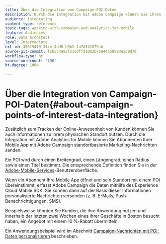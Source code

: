 ```yaml
---
title: Über die Integration von Campaign-POI-Daten
description: Durch die Integration mit Adobe Campaign können Sie Ihren Mobile-App-Abonnenten anhand der von ihnen erfassten POI-Daten standortbasierte Marketing-Nachrichten senden.
audience: integrating
content-type: reference
topic-tags: working-with-campaign-and-analytics-for-mobile
feature: Audiences
role: Data Architect
level: Intermediate
exl-id: 358194f9-34ce-4dd5-b9b2-1a7d541879ab
source-git-commit: fcb5c4a92f23bdffd1082b7b044b5859dead9d70
workflow-type: ht
source-wordcount: '196'
ht-degree: 100%

---
```


# Über die Integration von Campaign-POI-Daten{#about-campaign-points-of-interest-data-integration}

Zusätzlich zum Tracken der Online-Anwesenheit von Kunden können Sie auch Informationen zu ihrem physischen Standort nutzen. Durch die Integration mit Adobe Analytics for Mobile können Sie Abonnenten Ihrer Mobile App mit Adobe Campaign standortbasierte Marketing-Nachrichten senden.

Ein POI wird durch einen Breitengrad, einen Längengrad, einen Radius sowie einen Titel bestimmt. Die entsprechende Definition finden Sie in der [Adobe-Mobile-Services](https://experienceleague.adobe.com/docs/mobile-services/using/home.html?lang=de)-Benutzeroberfläche.

Wenn ein Abonnent Ihre Mobile App öffnet und sein Standort mit einem POI übereinstimmt, erfasst Adobe Campaign die Daten mithilfe des Experience Cloud Mobile SDK. Sie können dann auf der Basis dieser Informationen personalisierte Nachrichten versenden (z. B. E-Mails, Push-Benachrichtigungen, SMS).

Beispielsweise könnten Sie Kunden, die Ihre Anwendung nutzen und innerhalb der letzten zwei Wochen eines Ihrer Geschäfte in Boston besucht haben, ein Angebot mit einem 10 %-Rabatt übermitteln.

Ein Anwendungsbeispiel wird im Abschnitt [Campaign-Nachrichten mit POI-Daten personalisieren](../../integrating/using/personalizing-campaign-messages-with-point-of-interest-data.md) beschrieben.

